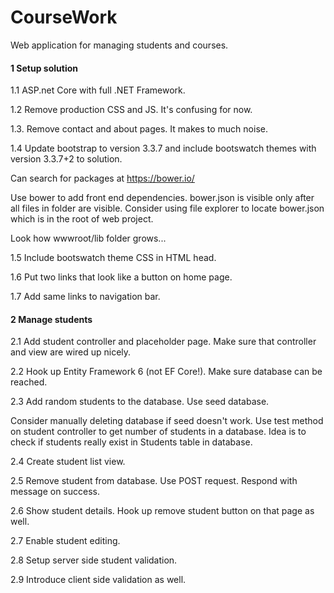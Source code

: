 # CourseWork
Web application for managing students and courses.

#### 1 Setup solution
1.1 ASP.net Core with full .NET Framework.

1.2 Remove production CSS and JS. It's confusing for now.

1.3. Remove contact and about pages. It makes to much noise.

1.4 Update bootstrap to version 3.3.7 and include bootswatch themes with version 3.3.7+2 to solution. 

Can search for packages at https://bower.io/

Use bower to add front end dependencies.
bower.json is visible only after all files in folder are visible. Consider using file explorer to locate bower.json which is in the root of web project.

Look how wwwroot/lib folder grows...

1.5 Include bootswatch theme CSS in HTML head.

1.6 Put two links that look like a button on home page.

1.7 Add same links to navigation bar.



#### 2 Manage students

2.1 Add student controller and placeholder page. Make sure that controller and view are wired up nicely.

2.2 Hook up Entity Framework 6 (not EF Core!). Make sure database can be reached.

2.3 Add random students to the database. Use seed database.

Consider manually deleting database if seed doesn't work.
Use test method on student controller to get number of students in a database. Idea is to check if students really exist in Students table in database.

2.4 Create student list view.

2.5 Remove student from database. Use POST request. Respond with message on success.

2.6 Show student details. Hook up remove student button on that page as well.

2.7 Enable student editing.

2.8 Setup server side student validation.

2.9 Introduce client side validation as well.


